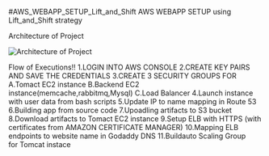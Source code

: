 #AWS_WEBAPP_SETUP_Lift_and_Shift
AWS WEBAPP SETUP using Lift_and_Shift strategy

Architecture of Project

![Architecture of Project](https://user-images.githubusercontent.com/74285496/212277845-a8ad62f0-40dc-495c-b59a-470b07c76c0b.jpg)

Flow of Executions!!
1.LOGIN INTO AWS CONSOLE
2.CREATE KEY PAIRS AND SAVE THE CREDENTIALS
3.CREATE 3 SECURITY GROUPS FOR 
    A.Tomact EC2 instance
    B.Backend EC2 instance(memcache,rabbitmq,Mysql)
    C.Load Balancer
4.Launch instance with user data from bash scripts
5.Update IP to name mapping in Route 53
6.Building app from source code
7.Upoadling artifacts to S3 bucket
8.Download artifacts to Tomact EC2 instance
9.Setup ELB with HTTPS (with certificates from AMAZON CERTIFICATE MANAGER)
10.Mapping ELB endpoints to website name in Godaddy DNS
11.Buildauto Scaling Group for Tomcat instace